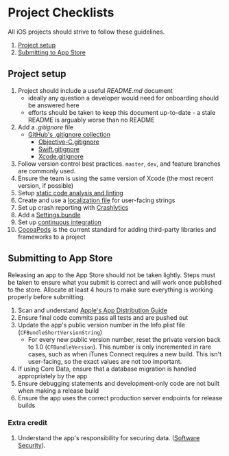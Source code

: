 # Project Checklists

All iOS projects should strive to follow these guidelines.

1. [Project setup](#project-setup)
2. [Submitting to App Store](#submitting-to-app-store)


## Project setup

1. Project should include a useful _README.md_ document
    * ideally any question a developer would need for onboarding should be answered here
    * efforts should be taken to keep this document up-to-date - a stale README is arguably worse than no README
2. Add a _.gitignore_ file
    * [GitHub's .gitignore collection](https://github.com/github/gitignore)
        * [Objective-C.gitignore](https://github.com/github/gitignore/blob/master/Objective-C.gitignore)
        * [Swift.gitignore](https://github.com/github/gitignore/blob/master/Swift.gitignore)
        * [Xcode.gitignore](https://github.com/github/gitignore/blob/master/Global/Xcode.gitignore)
3. Follow version control best practices. `master`, `dev`, and feature branches are commonly used.
4. Ensure the team is using the same version of Xcode (the most recent version, if possible)
5. Setup [static code analysis and linting](static-analysis.md)
6. Create and use a [localization file](https://www.objc.io/issues/9-strings/string-localization/) for user-facing strings
7. Set up crash reporting with [Crashlytics](https://crashlytics.com)
8. Add a [Settings.bundle](settings-bundle.md)
9. Set up [continuous integration](../core-competencies/deployment.md)
10. [CocoaPods](https://cocoapods.org/) is the current standard for adding third-party libraries and frameworks to a project


## Submitting to App Store

Releasing an app to the App Store should not be taken lightly. Steps must be taken to ensure what you submit is correct and will work once published to the store. Allocate at least 4 hours to make sure everything is working properly before submitting.

1. Scan and understand [Apple's App Distribution Guide](https://developer.apple.com/library/ios/documentation/IDEs/Conceptual/AppDistributionGuide/AppDistributionGuide.pdf)
2. Ensure final code commits pass all tests and are pushed out
3. Update the app's public version number in the Info.plist file (`CFBundleShortVersionString`)
    * For every new public version number, reset the private version back to 1.0 (`CFBundleVersion`). This number is only incremented in rare cases, such as when iTunes Connect requires a new build. This isn't user-facing, so the exact values are not too important.
4. If using Core Data, ensure that a database migration is handled appropriately by the app
5. Ensure debugging statements and development-only code are not built when making a release build
6. Ensure the app uses the correct production server endpoints for release builds


### Extra credit

1. Understand the app's responsibility for securing data. ([Software Security](https://developer.apple.com/library/ios/documentation/Security/Conceptual/Security_Overview/Introduction/Introduction.html#//apple_ref/doc/uid/TP30000976-CH1-SW1)).
